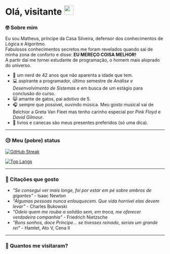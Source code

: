 <h1>
    Olá, visitante <img src="https://media.giphy.com/media/hvRJCLFzcasrR4ia7z/giphy.gif" width="30px"/>
</h1>

### :nerd_face: Sobre mim
   <p>Eu sou Matheus, príncipe da Casa Silveira, defensor dos conhecimentos de Lógica e Algoritmo.<br>
   Fabulosos conhecimentos secretos me foram revelados quando saí de minha zona de conforto e disse: <strong>EU MEREÇO COISA MELHOR!</strong><br>
   A partir daí me tornei estudante de programação, o homem mais aloprado do universo.</p>

- 👴 um nerd de 42 anos que não aparenta a idade que tem.<br>
- 💻 aspirante a programador, último semestre de <em>Análise e Desenvolvimento de Sistemas</em> e em busca de um estágio para conclusão do curso.<br>
- 😺 amante de gatos, pai adotivo de 5.<br>
- 🎧 sempre que possível, ouvindo música. Meu gosto musical vai de Belchior a Greta Van Fleet mas tenho carinho especial por <em>Pink Floyd</em> e <em>David Gilmour</em>.<br>
- :gift: livros e canecas são meus presentes preferidos (só uma dica).<br>

---

### :disappointed_relieved: Meu (pobre) status
[![GitHub Streak](http://github-readme-streak-stats.herokuapp.com?user=cmsilveira&theme=dark&background=000000)](https://git.io/streak-stats)

[![Top Langs](https://github-readme-stats.vercel.app/api/top-langs/?username=cmsilveira&layout=compact&theme=vision-friendly-dark)](https://github.com/anuraghazra/github-readme-stats)

---

### :thought_balloon: Citações que gosto
- _"Se consegui ver mais longe, foi por estar em pé sobre ombros de gigantes"_ - Isaac Newton
- _“Algumas pessoas nunca enlouquecem. Que vida horrível elas devem levar”_ - Charles Bukowski
- _"Odeio quem me rouba a solidão sem, em troca, me oferecer verdadeira companhia"_ - Friedrich Nietzsche
- _"Bons sonhos, doce Príncipe... se tivesses reinado, serias um grande rei"_ - Hamlet, Ato V, Cena II

---

### :passport_control: Quantos me visitaram?
<img src="https://komarev.com/ghpvc/?username=cmsilveira&style=flat-square&color=blue" alt=""/>
